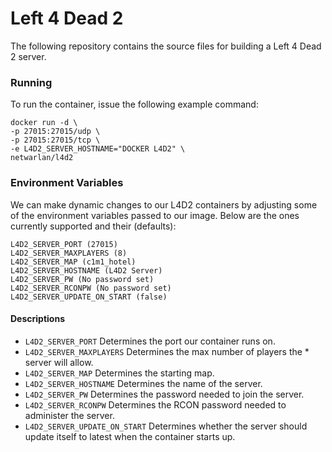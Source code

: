 # Left 4 Dead 2
              
The following repository contains the source files for building a Left 4 Dead 2 server.


### Running
To run the container, issue the following example command:
```
docker run -d \
-p 27015:27015/udp \
-p 27015:27015/tcp \
-e L4D2_SERVER_HOSTNAME="DOCKER L4D2" \
netwarlan/l4d2
```

### Environment Variables
We can make dynamic changes to our L4D2 containers by adjusting some of the environment variables passed to our image.
Below are the ones currently supported and their (defaults):

```
L4D2_SERVER_PORT (27015)
L4D2_SERVER_MAXPLAYERS (8)
L4D2_SERVER_MAP (c1m1_hotel)
L4D2_SERVER_HOSTNAME (L4D2 Server)
L4D2_SERVER_PW (No password set)
L4D2_SERVER_RCONPW (No password set)
L4D2_SERVER_UPDATE_ON_START (false)
```

#### Descriptions

* `L4D2_SERVER_PORT` Determines the port our container runs on.
* `L4D2_SERVER_MAXPLAYERS` Determines the max number of players the * server will allow.
* `L4D2_SERVER_MAP` Determines the starting map.
* `L4D2_SERVER_HOSTNAME` Determines the name of the server.
* `L4D2_SERVER_PW` Determines the password needed to join the server.
* `L4D2_SERVER_RCONPW` Determines the RCON password needed to administer the server.
* `L4D2_SERVER_UPDATE_ON_START` Determines whether the server should update itself to latest when the container starts up.
